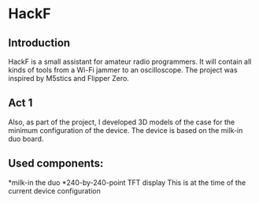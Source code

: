 # HackF
## Introduction
HackF is a small assistant for amateur radio programmers. It will contain all kinds of tools from a Wi-Fi jammer to an oscilloscope.
The project was inspired by M5stics and Flipper Zero.
## Act 1
Also, as part of the project, I developed 3D models of the case for the minimum configuration of the device.
The device is based on the milk-in duo board.
## Used components: 
*milk-in the duo
*240-by-240-point TFT display
This is at the time of the current device configuration
